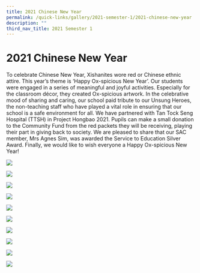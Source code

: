 ```yaml
---
title: 2021 Chinese New Year
permalink: /quick-links/gallery/2021-semester-1/2021-chinese-new-year
description: ""
third_nav_title: 2021 Semester 1
---
```

# **2021 Chinese New Year**

To celebrate Chinese New Year, Xishanites wore red or Chinese ethnic attire. This year’s theme is ‘Happy Ox-spicious New Year’. Our students were engaged in a series of meaningful and joyful activities. Especially for the classroom décor, they created Ox-spicious artwork. In the celebrative mood of sharing and caring, our school paid tribute to our Unsung Heroes, the non-teaching staff who have played a vital role in ensuring that our school is a safe environment for all. We have partnered with Tan Tock Seng Hospital (TTSH) in Project Hongbao 2021. Pupils can make a small donation to the Community Fund from the red packets they will be receiving, playing their part in giving back to society. We are pleased to share that our SAC member, Mrs Agnes Sim, was awarded the Service to Education Silver Award. Finally, we would like to wish everyone a Happy Ox-spicious New Year!

![](/images/3%20(6).jpg)

![](/images/31.jpg)

![](/images/33.jpg)

![](/images/34.jpg)

![](/images/35.jpg)

![](/images/36.jpg)

![](/images/37.jpg)

![](/images/38.jpg)

![](/images/39.jpg)

![](/images/40.jpg)